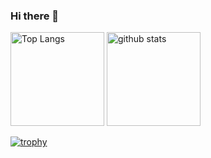 ### Hi there 👋

<p align="left"> 
  <img alt="Top Langs" height="150px" src="https://github-readme-stats.vercel.app/api/top-langs/?username=tatsurou9003&layout=compact&count_private=true&show_icons=true&theme=cobalt" />
  <img alt="github stats" height="150px" src="https://github-readme-stats.vercel.app/api?username=tatsurou9003&count_private=true&show_icons=true&show_icons=true&theme=cobalt" />
</p>

[![trophy](https://github-profile-trophy.vercel.app/?username=tatsurou9003&theme=highcontrast&column=7
)](https://github.com/ryo-ma/github-profile-trophy)
